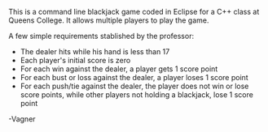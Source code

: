 This is a command line blackjack game coded in Eclipse for a C++ class at Queens College. 
It allows multiple players to play the game.

A few simple requirements stablished by the professor:

- The dealer hits while his hand is less than 17
- Each player's initial score is zero
- For each win against the dealer, a player gets 1 score point
- For each bust or loss against the dealer, a player loses 1 score point
- For each push/tie against the dealer, the player does not win or lose score points,
    while other players not holding a blackjack, lose 1 score point

-Vagner
